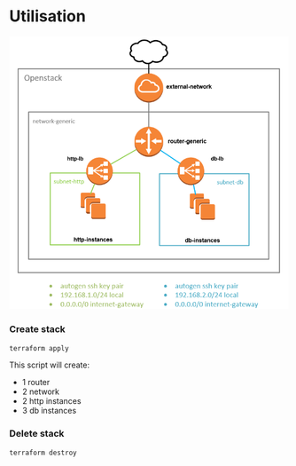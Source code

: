 # Utilisation

![instance with load balancer](../img/04-load-balancer.png "instance with load balancer")

### Create stack

```
terraform apply
```

This script will create:
-   1 router
-   2 network
-   2 http instances
-   3 db instances

### Delete stack

```
terraform destroy
```
